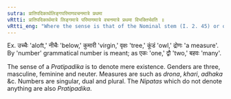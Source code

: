 ```yaml
---
sutra: प्रातिपदिकार्थलिङ्गपरिमाणवचनमात्रे प्रथमा
vRtti: प्रातिपदिकार्थमात्रे लिङ्गमात्रे परिमाणमात्रे वचनमात्रे प्रथमा विभक्तिर्भवति ॥
vRtti_eng: "Where the sense is that of the Nominal stem (I. 2. 45) or of gender only, or measure only or number only, the first case-affix is employed."
---
```

Ex. उच्चैः 'aloft,' नीचैः 'below,' कुमारी 'virgin,' वृक्षः 'tree,' कूंडं 'owl,' द्रोणः 'a measure'. By 'number' grammatical number is meant; as एकः 'one,' द्वौ 'two,' बहवः 'many'.

The sense of a _Pratipadika_ is to denote mere existence. Genders are three, masculine, feminine and neuter. Measures are such as _drona_, _khari_, _adhaka_ &c. Numbers are singular, dual and plural. The _Nipatas_ which do not denote anything are also _Pratipadika_.
